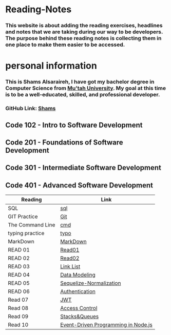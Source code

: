# Reading-Notes
### This website is about adding the reading exercises, headlines and notes that we are taking during our way to be developers. The purpose behind these reading notes is collecting them in one place to make them easier to be accessed.

# personal information 
### This is Shams Alsaraireh, I have got my bachelor degree in Computer Science  from [Mu'tah University](https://www.mutah.edu.jo/Home.aspx). My goal at this time is to be a well-educated, skilled, and professional developer.

### GitHub Link: [Shams](https://github.com/shamssar)



## Code 102 - Intro to Software Development
## Code 201 - Foundations of Software Development
## Code 301 - Intermediate Software Development
## Code 401 - Advanced Software Development


| Reading               | Link |
| -----------           | ----------- |
| SQL                   | [sql](Sql.md)|
|GIT Practice           | [Git](Git.md)|    
|The Command Line       | [cmd](cmd.md)|
|typing practice        | [typo](Typo.md)|
| MarkDown              | [MarkDown](markdown.md)
|READ 01                | [Read01](READ01.md)|
|READ 02                | [Read02](READ02.md)
|READ 03                | [Link List](READ03.md)
|READ 04                | [Data Modeling](READ04.md)
|READ 05                |[Sequelize-Normalization](READ05.md)                         
|READ 06                |[Authentication](READ06.md)
|Read 07                |[JWT](README07.md)
|Read 08                |[Access Control](README08.md)
|Read 09                |[Stacks&Queues](README09.md)
|Read 10                |[Event-Driven Programming in Node.js](README10.md)





